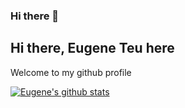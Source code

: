 ### Hi there 👋

## Hi there, Eugene Teu here

Welcome to my github profile 

[![Eugene's github stats](https://github-readme-stats.vercel.app/api?username=EugeneTeu&count_private=true&hide=stars&theme=great-gatsby)](https://github.com/anuraghazra/github-readme-stats)
